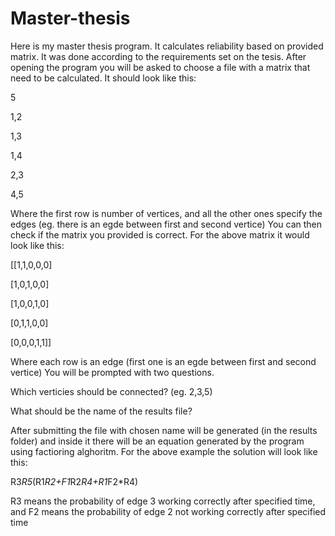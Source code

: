 # Master-thesis
Here is my master thesis program. It calculates reliability based on provided matrix. It was done according to the requirements set on the tesis.
After opening the program you will be asked to choose a file with a matrix that need to be calculated. It should look like this:

5

1,2

1,3

1,4

2,3

4,5

Where the first row is number of vertices, and all the other ones specify the edges (eg. there is an egde between first and second vertice)
You can then check if the matrix you provided is correct. For the above matrix it would look like this:

[[1,1,0,0,0]

[1,0,1,0,0]

[1,0,0,1,0]

[0,1,1,0,0]

[0,0,0,1,1]]

Where each row is an edge (first one is an egde between first and second vertice)
You will be prompted with two questions.

Which verticies should be connected? (eg. 2,3,5)

What should be the name of the results file?

After submitting the file with chosen name will be generated (in the results folder) and inside it there will be an equation generated by the program using factioring alghoritm. 
For the above example the solution will look like this:

R3*R5*(R1*R2+F1*R2*R4+R1*F2*R4)

R3 means the probability of edge 3 working correctly after specified time, and F2 means the probability of edge 2 not working correctly after specified time
